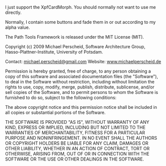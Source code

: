 I just support the XpfCardMorph. You should normally not want to use me directly.

Normally, I contain some buttons and fade them in or out according to my alpha value.


The Path Tools Framework is released under the MIT License (MIT).

Copyright (c) 2009 Michael Perscheid, Software Architecture Group, 
Hasso-Plattner-Institute, University of Potsdam.

Contact: michael.perscheid@gmail.com
Website: www.michaelperscheid.de

Permission is hereby granted, free of charge, to any person obtaining a copy
of this software and associated documentation files (the "Software"), to deal
in the Software without restriction, including without limitation the rights
to use, copy, modify, merge, publish, distribute, sublicense, and/or sell
copies of the Software, and to permit persons to whom the Software is
furnished to do so, subject to the following conditions:

The above copyright notice and this permission notice shall be included in
all copies or substantial portions of the Software.

THE SOFTWARE IS PROVIDED "AS IS", WITHOUT WARRANTY OF ANY KIND, EXPRESS OR
IMPLIED, INCLUDING BUT NOT LIMITED TO THE WARRANTIES OF MERCHANTABILITY,
FITNESS FOR A PARTICULAR PURPOSE AND NONINFRINGEMENT. IN NO EVENT SHALL THE
AUTHORS OR COPYRIGHT HOLDERS BE LIABLE FOR ANY CLAIM, DAMAGES OR OTHER
LIABILITY, WHETHER IN AN ACTION OF CONTRACT, TORT OR OTHERWISE, ARISING FROM,
OUT OF OR IN CONNECTION WITH THE SOFTWARE OR THE USE OR OTHER DEALINGS IN
THE SOFTWARE.